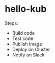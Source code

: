 # hello-kub
Steps:
 - Build code
 - Test code
 - Publish Image
 - Deploy on Cluster
 - Notify on Slack